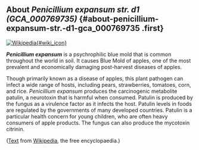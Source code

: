 About *Penicillium expansum str. d1 (GCA\_000769735)* {#about-penicillium-expansum-str.-d1-gca_000769735 .first}
-----------------------------------------------------

[![Wikipedia](/img/wikipedia_logo_v2_en.png){#wiki_icon}](http://en.wikipedia.org/wiki/Penicillium_expansum)

***Penicillium expansum*** is a psychrophilic blue mold that is common
throughout the world in soil. It causes Blue Mold of apples, one of the
most prevalent and economically damaging post-harvest diseases of
apples.

Though primarily known as a disease of apples, this plant pathogen can
infect a wide range of hosts, including pears, strawberries, tomatoes,
corn, and rice. *Penicillium expansum* produces the carcinogenic
metabolite patulin, a neurotoxin that is harmful when consumed. Patulin
is produced by the fungus as a virulence factor as it infects the host.
Patulin levels in foods are regulated by the governments of many
developed countries. Patulin is a particular health concern for young
children, who are often heavy consumers of apple products. The fungus
can also produce the mycotoxin citrinin.

([Text](http://en.wikipedia.org/wiki/Penicillium_expansum) from
[Wikipedia](http://en.wikipedia.org/), the free encyclopaedia.)
